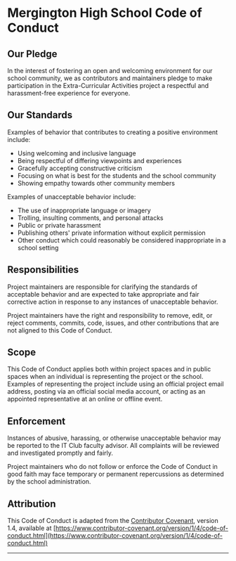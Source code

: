 # Mergington High School Code of Conduct

## Our Pledge

In the interest of fostering an open and welcoming environment for
our school community, we as contributors and maintainers pledge to
make participation in the Extra-Curricular Activities project a
respectful and harassment-free experience for everyone.

## Our Standards

Examples of behavior that contributes to creating a positive environment include:

- Using welcoming and inclusive language
- Being respectful of differing viewpoints and experiences
- Gracefully accepting constructive criticism
- Focusing on what is best for the students and the school community
- Showing empathy towards other community members

Examples of unacceptable behavior include:

- The use of inappropriate language or imagery
- Trolling, insulting comments, and personal attacks
- Public or private harassment
- Publishing others' private information without explicit permission
- Other conduct which could reasonably be considered inappropriate in a school setting

## Responsibilities

Project maintainers are responsible for clarifying the standards of
acceptable behavior and are expected to take appropriate and fair
corrective action in response to any instances of unacceptable behavior.

Project maintainers have the right and responsibility to remove, edit,
or reject comments, commits, code, issues, and other contributions that
are not aligned to this Code of Conduct.

## Scope

This Code of Conduct applies both within project spaces and in public spaces
when an individual is representing the project or the school. Examples of
representing the project include using an official project email address,
posting via an official social media account, or acting as an appointed
representative at an online or offline event.

## Enforcement

Instances of abusive, harassing, or otherwise unacceptable behavior may be
reported to the IT Club faculty advisor. All complaints will be reviewed and
investigated promptly and fairly.

Project maintainers who do not follow or enforce the Code of Conduct in good faith may
face temporary or permanent repercussions as determined by the school administration.

## Attribution

This Code of Conduct is adapted from the [Contributor Covenant](https://www.contributor-covenant.org),
version 1.4, available at [https://www.contributor-covenant.org/version/1/4/code-of-conduct.html](https://www.contributor-covenant.org/version/1/4/code-of-conduct.html)
_________
